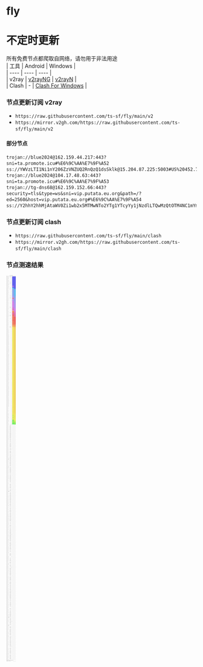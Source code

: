 # fly
# 不定时更新
所有免费节点都爬取自网络，请勿用于非法用途  
|  工具  | Android  | Windows  |  
|  ----  | ----   | ----  |  
| v2ray  | [v2rayNG](https://github.com/2dust/v2rayNG/releases) | [v2rayN](https://github.com/2dust/v2rayN/releases) |  
| Clash  | - | [Clash For Windows](https://github.com/2dust/clashN/releases) | 
  
### 节点更新订阅  v2ray
- `https://raw.githubusercontent.com/ts-sf/fly/main/v2`  
- `https://mirror.v2gh.com/https://raw.githubusercontent.com/ts-sf/fly/main/v2`  

#### 部分节点  
``` 
trojan://blue2024@162.159.44.217:443?sni=ta.promote.icu#%E6%9C%AA%E7%9F%A52
ss://YWVzLTI1Ni1nY206ZzVNZUQ2RnQzQ1dsSklk@15.204.87.225:5003#US%20452.7KB%2Fs
trojan://blue2024@104.17.48.63:443?sni=ta.promote.icu#%E6%9C%AA%E7%9F%A53
trojan://tg-dns68@162.159.152.66:443?security=tls&type=ws&sni=vip.putata.eu.org&path=/?ed=2560&host=vip.putata.eu.org#%E6%9C%AA%E7%9F%A54
ss://Y2hhY2hhMjAtaWV0Zi1wb2x5MTMwNTo2YTg1YTcyYy1jNzdlLTQwMzQtOTM4NC1mYmFlMDQ5NTAxM2Q=@45.158.59.74:47969#%E6%9C%AA%E7%9F%A55
```
### 节点更新订阅  clash
- `https://raw.githubusercontent.com/ts-sf/fly/main/clash`  
- `https://mirror.v2gh.com/https://raw.githubusercontent.com/ts-sf/fly/main/clash`  

### 节点测速结果
![image](traffic.png)
